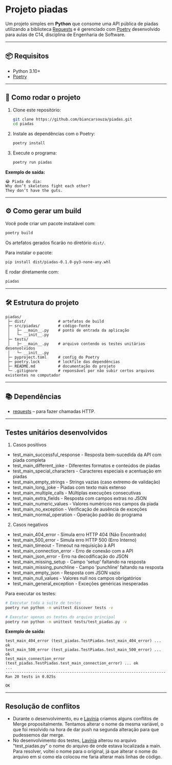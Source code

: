 # Projeto piadas

Um projeto simples em **Python** que consome uma API pública de piadas utilizando a biblioteca [Requests](https://docs.python-requests.org/) e é gerenciado com [Poetry](https://python-poetry.org/) desenvolvido para aulas de C14, disciplina de Engenharia de Software.

---

## 📦 Requisitos

- Python 3.10+
- [Poetry](https://python-poetry.org/docs/#installation)

---

## 🚀 Como rodar o projeto

1. Clone este repositório:
   ```bash
   git clone https://github.com/biancarsouza/piadas.git
   cd piadas
   ```

2. Instale as dependências com o Poetry:
   ```bash
   poetry install
   ```

3. Execute o programa:
   ```bash
   poetry run piadas
   ```

**Exemplo de saída:**
```
😂 Piada do dia:
Why don’t skeletons fight each other?
They don’t have the guts.
```

---

## ⚙️ Como gerar um build

Você pode criar um pacote instalável com:
```bash
poetry build
```

Os artefatos gerados ficarão no diretório `dist/`.

Para instalar o pacote:
```bash
pip install dist/piadas-0.1.0-py3-none-any.whl
```

E rodar diretamente com:
```bash
piadas
```

---

## 🛠 Estrutura do projeto

```
piadas/
 ├─ dist/              # artefatos de build
 ├─ src/piadas/        # código-fonte
 │   ├─ __main__.py    # ponto de entrada da aplicação
 │   └─ __init__.py
 ├─ tests/      
 │   ├─ __main__.py    # arquivo contendo os testes unitários desenvolvidos
 │   └─ __init__.py    
 ├─ pyproject.toml     # config do Poetry
 ├─ poetry.lock        # lockfile das dependências
 ├─ README.md          # documentação do projeto
 └─ .gitignore         # reponsável por não subir certos arquivos existentes no computador
```

---

## 📚 Dependências

- [requests](https://pypi.org/project/requests/) – para fazer chamadas HTTP.

---

## Testes unitários desenvolvidos

1. Casos positivos
- test_main_successful_response - Resposta bem-sucedida da API com piada completa
- test_main_different_joke - Diferentes formatos e conteúdos de piadas
- test_main_special_characters - Caracteres especiais e acentuação em piadas
- test_main_empty_strings - Strings vazias (caso extremo de validação)
- test_main_long_joke - Piadas com texto mais extenso
- test_main_multiple_calls - Múltiplas execuções consecutivas
- test_main_extra_fields - Resposta com campos extras no JSON
- test_main_numeric_values - Valores numéricos nos campos da piada
- test_main_no_exception - Verificação de ausência de exceções
- test_main_normal_operation - Operação padrão do programa

2. Casos negativos
- test_main_404_error - Simula erro HTTP 404 (Não Encontrado)
- test_main_500_error - Simula erro HTTP 500 (Erro Interno)
- test_main_timeout - Timeout na requisição à API
- test_main_connection_error - Erro de conexão com a API
- test_main_json_error - Erro na decodificação do JSON
- test_main_missing_setup - Campo 'setup' faltando na resposta
- test_main_missing_punchline - Campo 'punchline' faltando na resposta
- test_main_empty_json - Resposta com JSON vazio
- test_main_null_values - Valores null nos campos obrigatórios
- test_main_general_exception - Exceções genéricas inesperadas


Para executar os testes:
```bash
# Executar toda a suíte de testes
poetry run python -m unittest discover tests -v

# Executar apenas os testes do arquivo principal
poetry run python -m unittest tests/test_piadas.py -v
```

**Exemplo de saída:**
```
test_main_404_error (test_piadas.TestPiadas.test_main_404_error) ... ok
test_main_500_error (test_piadas.TestPiadas.test_main_500_error) ... ok
test_main_connection_error (test_piadas.TestPiadas.test_main_connection_error) ... ok
...
----------------------------------------------------------------------
Ran 20 tests in 0.025s

OK
```

---

## Resolução de conflitos

- Durante o desenvolvimento, eu e [Lavínia](github.com/laviniaribeiro) criamos alguns conflitos de Merge propositalmente. Tentamos alterar o nome da mesma variável, o que foi resolvido na hora de dar push na segunda alteração para que pudessemos dar merge.
- No desenvolvimento dos testes, [Lavínia](github.com/laviniaribeiro) alterou no arquivo "test_piadas.py" o nome do arquivo de onde estava localizada a main. Para resolver, voltei o nome para o original, já que alterar o nome do arquivo em si como ela colocou me faria alterar mais linhas de código.